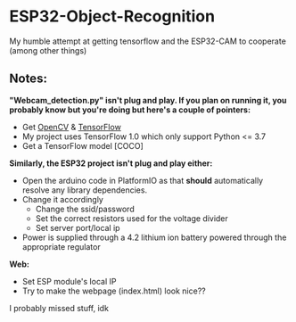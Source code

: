 # ESP32-Object-Recognition
My humble attempt at getting tensorflow and the ESP32-CAM to cooperate (among other things)

## Notes:
**"Webcam_detection.py" isn't plug and play. If you plan on running it, you probably know but you're doing but here's a couple of pointers:**
  * Get [OpenCV](https://www.lfd.uci.edu/~gohlke/pythonlibs/) & [TensorFlow](https://github.com/tensorflow/models/blob/master/research/object_detection/g3doc/tf1_detection_zoo.md)
  * My project uses TensorFlow 1.0 which only support Python <= 3.7
  * Get a TensorFlow model [COCO]


**Similarly, the ESP32 project isn't plug and play either:**
  * Open the arduino code in PlatformIO as that **should** automatically resolve any library dependencies.
  * Change it accordingly
    * Change the ssid/password
    * Set the correct resistors used for the voltage divider
    * Set server port/local ip
  * Power is supplied through a 4.2 lithium ion battery powered through the appropriate regulator


**Web:**
  * Set ESP module's local IP
  * Try to make the webpage (index.html) look nice??

I probably missed stuff, idk
